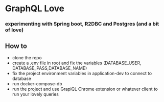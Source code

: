 # GraphQL Love 
### experimenting with Spring boot, R2DBC and Postgres (and a bit of love) 

## How to 
- clone the repo
- create a .env file in root and fix the variables (DATABASE_USER, DATABASE_PASS,DATABASE_NAME)
- fix the project environment variables in application-dev to connect to database 
- run docker-compose-db
- run the project and use GrapiQL Chrome extension or whatever client to run your lovely queries

